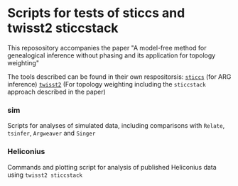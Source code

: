 # Scripts for tests of sticcs and twisst2 sticcstack

This reposository accompanies the paper "A model-free method for genealogical inference without phasing and its application for topology weighting"

The tools described can be found in their own respositorsis:
[`sticcs`](https://github.com/simonhmartin/sticcs) (for ARG inference)
[`twisst2`](https://github.com/simonhmartin/twisst2) (For topology weighting including the `sticcstack` approach described in the paper)

### sim
Scripts for analyses of simulated data, including comparisons with `Relate`, `tsinfer`, `Argweaver` and `Singer`

### Heliconius
Commands and plotting script for analysis of published Heliconius data using `twisst2 sticcstack`
